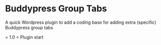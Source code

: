 # Buddypress Group Tabs

A quick Wordpress plugin to add a coding base for adding extra (specific) Buddypress group tabs

= 1.0 =
Plugin start
